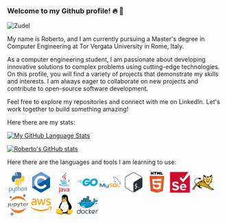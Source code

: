 ### Welcome to my Github profile! :fire: 🧠
<p align="left"> <img src="https://komarev.com/ghpvc/?username=Zudel&label=Profile%20views&color=0e75b6&style=flat" alt="Zudel" /> </p>
My name is Roberto, and I am currently pursuing a Master's degree in Computer Engineering at Tor Vergata University in Rome, Italy.

As a computer engineering student, I am passionate about developing innovative solutions to complex problems using cutting-edge technologies. 
On this profile, you will find a variety of projects that demonstrate my skills and interests. I am always eager to collaborate on new projects and contribute to open-source software development.

Feel free to explore my repositories and connect with me on LinkedIn. Let's work together to build something amazing!

Here there are my stats:

[![My GitHub Language Stats](https://github-readme-stats-sigma-five.vercel.app/api/top-langs/?username=RobertoFardella&theme=tokyonight&card_width=350)](https://github.com/anuraghazra/github-readme-stats)

[![Roberto's GitHub stats](https://github-readme-stats-sigma-five.vercel.app/api?username=RobertoFardella&show_icons=true&theme=tokyonight)](https://github.com/anuraghazra/github-readme-stats)

Here there are the languages and tools I am learning to use:

<p align="left">
  <img src="https://raw.githubusercontent.com/devicons/devicon/master/icons/python/python-original-wordmark.svg" alt="python" width="50" height="50"/>
  <img src="https://raw.githubusercontent.com/devicons/devicon/master/icons/c/c-original.svg" alt="c" width="50" height="50"/>
  <img src="https://raw.githubusercontent.com/devicons/devicon/master/icons/java/java-original-wordmark.svg" alt="java" width="50" height="50"/>
  <img src="https://raw.githubusercontent.com/devicons/devicon/master/icons/go/go-original-wordmark.svg" alt="go" width="50" height="50"/>
  <img src="https://raw.githubusercontent.com/devicons/devicon/master/icons/mysql/mysql-original-wordmark.svg" alt="mysql" width="50" height="50"/>
  <img src="https://raw.githubusercontent.com/devicons/devicon/master/icons/bash/bash-original.svg" alt="kubernetes" width="50" height="50"/>
  <img src="https://raw.githubusercontent.com/devicons/devicon/master/icons/html5/html5-original-wordmark.svg" alt="html" width="50" height="50"/>
  <img src="https://raw.githubusercontent.com/devicons/devicon/master/icons/selenium/selenium-original.svg" alt="selenium" width="50" height="50"/>
  <img src="https://raw.githubusercontent.com/devicons/devicon/master/icons/tomcat/tomcat-original.svg" alt="tomcat" width="50" height="50"/>
  <img src="https://raw.githubusercontent.com/devicons/devicon/master/icons/jupyter/jupyter-original-wordmark.svg" alt="jupyter" width="50" height="50"/>
  <img src="https://raw.githubusercontent.com/devicons/devicon/master/icons/amazonwebservices/amazonwebservices-plain-wordmark.svg" alt="aws" width="50" height="50"/>
  <img src="https://raw.githubusercontent.com/devicons/devicon/master/icons/linux/linux-original.svg" alt="linux" width="50" height="50"/> </a>
  <img src="https://raw.githubusercontent.com/devicons/devicon/master/icons/docker/docker-original-wordmark.svg" alt="docker" width="50" height="50"/>
</p>
